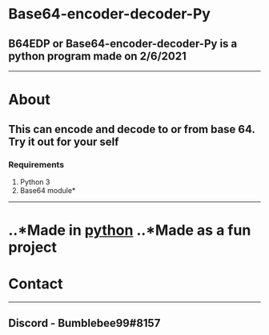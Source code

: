 # Base64-encoder-decoder-Py
## B64EDP or Base64-encoder-decoder-Py is a python program made on **2/6/2021**
------
# About
## This can **encode** and **decode** to or from base 64. Try it out for your self
### Requirements
1. Python 3
2. Base64 module*
------
..*Made in [python](https://www.python.org/)
..*Made as a fun project
======
# Contact
------
## Discord - Bumblebee99#8157
